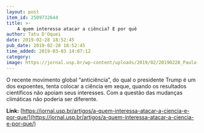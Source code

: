 ```yaml
---
layout: post
item_id: 2509732644
title: >-
    A quem interessa atacar a ciência? E por quê
author: Tatu D'Oquei
date: 2019-02-28 18:52:45
pub_date: 2019-02-28 18:52:45
time_added: 2019-03-03 14:07:12
category: 
image: https://jornal.usp.br/wp-content/uploads/2019/02/20190228_Paulo-Eduardo-Artaxo-Netto.jpg
---
```


O recente movimento global “anticiência”, do qual o presidente Trump é um dos expoentes, tenta colocar a ciência em xeque, quando os resultados científicos não apoiam seus interesses. Com a questão das mudanças climáticas não poderia ser diferente.

**Link:** [https://jornal.usp.br/artigos/a-quem-interessa-atacar-a-ciencia-e-por-que/](https://jornal.usp.br/artigos/a-quem-interessa-atacar-a-ciencia-e-por-que/)

